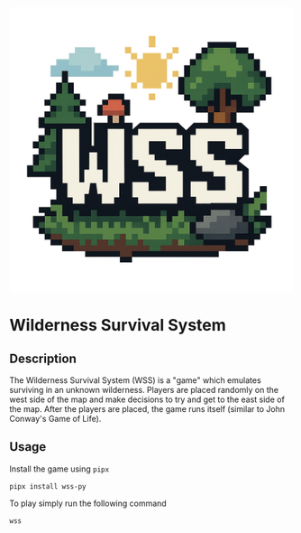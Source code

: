 ![WSS Logo](https://github.com/kenmalik/wilderness-survival-system/blob/de71a00ddf02ef59b48a85b331612210cf47c941/assets/logo.png)

# Wilderness Survival System

## Description

The Wilderness Survival System (WSS) is a "game" which emulates surviving in an
unknown wilderness. Players are placed randomly on the west side of the map and
make decisions to try and get to the east side of the map. After the players are
placed, the game runs itself (similar to John Conway's Game of Life).

## Usage

Install the game using `pipx`

```
pipx install wss-py
```

To play simply run the following command

```
wss
```

